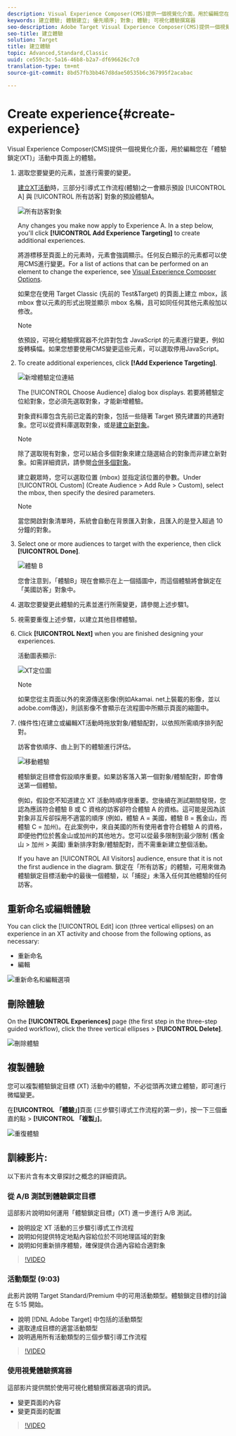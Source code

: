 ```yaml
---
description: Visual Experience Composer(CMS)提供一個視覺化介面，用於編輯您在「體驗鎖定(XT)」活動中頁面上的體驗。
keywords: 建立體驗; 體驗建立; 優先順序; 對象; 體驗; 可視化體驗撰寫器
seo-description: Adobe Target Visual Experience Composer(CMS)提供一個視覺化介面，用於編輯您在「體驗鎖定(XT)」活動中頁面上的體驗。
seo-title: 建立體驗
solution: Target
title: 建立體驗
topic: Advanced,Standard,Classic
uuid: ce559c3c-5a16-46b8-b2a7-df696626c7c0
translation-type: tm+mt
source-git-commit: 8bd57fb3bb467d8dae50535b6c367995f2acabac

---
```



# Create experience{#create-experience}

Visual Experience Composer(CMS)提供一個視覺化介面，用於編輯您在「體驗鎖定(XT)」活動中頁面上的體驗。

1. 選取您要變更的元素，並進行需要的變更。

   [建立XT活動](/help/c-activities/t-experience-target/t-xt-create/xt-create.md)時，三部分引導式工作流程(體驗)之一會顯示預設 [!UICONTROL A] 與 [!UICONTROL 所有訪客] 對象的預設體驗A。

   ![所有訪客對象](/help/c-activities/t-experience-target/t-xt-create/assets/all-visitors.png)

   Any changes you make now apply to Experience A. In a step below, you'll click **[!UICONTROL Add Experience Targeting]** to create additional experiences.

   將游標移至頁面上的元素時，元素會強調顯示。任何反白顯示的元素都可以使用CMS進行變更。For a list of actions that can be performed on an element to change the experience, see [Visual Experience Composer Options](/help/c-experiences/c-visual-experience-composer/viztarget-options.md).

   如果您在使用 Target Classic (先前的 Test&amp;Target) 的頁面上建立 mbox，該 mbox 會以元素的形式出現並顯示 mbox 名稱，且可如同任何其他元素般加以修改。

   >[!NOTE]
   >
   >依預設，可視化體驗撰寫器不允許對包含 JavaScript 的元素進行變更，例如旋轉橫幅。如果您想要使用CMS變更這些元素，可以選取停用JavaScript。

1. To create additional experiences, click **[!Add Experience Targeting]**.

   ![新增體驗定位連結](/help/c-activities/t-experience-target/t-xt-create/assets/add-experience-targeting.png)

   The [!UICONTROL Choose Audience] dialog box displays. 若要將體驗定位給對象，您必須先選取對象，才能新增體驗。

   對象資料庫包含先前已定義的對象，包括一些隨著 Target 預先建置的共通對象。您可以從資料庫選取對象，或是[建立新對象](../../../c-target/c-audiences/audiences.md#concept_65BE870D290E412D8BBF557EEA67C271)。

   >[!NOTE]
   >
   >除了選取現有對象，您可以結合多個對象來建立隨選結合的對象而非建立新對象。如需詳細資訊，請參閱[合併多個對象](../../../c-target/combining-multiple-audiences.md#concept_A7386F1EA4394BD2AB72399C225981E5)。

   建立觀眾時，您可以選取位置 (mbox) 並指定該位置的參數。Under [!UICONTROL Custom] (Create Audience &gt; Add Rule &gt; Custom), select the mbox, then specify the desired parameters.

   >[!NOTE]
   >
   >當您開啟對象清單時，系統會自動在背景匯入對象，且匯入的是登入超過 10 分鐘的對象。

1. Select one or more audiences to target with the experience, then click **[!UICONTROL Done]**.

   ![體驗 B](/help/c-activities/t-experience-target/t-xt-create/assets/experience-b.png)

   您會注意到，「體驗B」現在會顯示在上一個插圖中，而這個體驗將會鎖定在「美國訪客」對象中。

1. 選取您要變更此體驗的元素並進行所需變更，請參閱上述步驟1。

1. 視需要重復上述步驟，以建立其他目標體驗。

1. Click **[!UICONTROL Next]** when you are finished designing your experiences.

   活動圖表顯示:

   ![XT定位圖](/help/c-activities/t-experience-target/t-xt-create/assets/xt_diagram-new.png)

   >[!NOTE]
   >
   >如果您從主頁面以外的來源傳送影像(例如Akamai. net上裝載的影像，並以adobe.com傳送)，則該影像不會顯示在流程圖中所顯示頁面的縮圖中。

1. (條件性)在建立或編輯XT活動時拖放對象/體驗配對，以依照所需順序排列配對。

   訪客會依順序、由上到下的體驗進行評估。

   ![移動體驗](/help/c-activities/t-experience-target/t-xt-create/assets/move_experiences-new.png)

   體驗鎖定目標會假設順序重要。如果訪客落入第一個對象/體驗配對，即會傳送第一個體驗。

   例如，假設您不知道建立 XT 活動時順序很重要。您後續在測試期間發現，您認為應該符合體驗 B 或 C 資格的訪客卻符合體驗 A 的資格。這可能是因為該對象非互斥卻採用不適當的順序 (例如，體驗 A = 美國，體驗 B = 舊金山，而體驗 C = 加州)。在此案例中，來自美國的所有使用者會符合體驗 A 的資格，即便他們位於舊金山或加州的其他地方。您可以從最多限制到最少限制 (舊金山 &gt; 加州 &gt; 美國) 重新排序對象/體驗配對，而不需重新建立整個活動。

   If you have an [!UICONTROL All Visitors] audience, ensure that it is not the first audience in the diagram. 鎖定在「所有訪客」的體驗，可用來做為體驗鎖定目標活動中的最後一個體驗，以「捕捉」未落入任何其他體驗的任何訪客。

## 重新命名或編輯體驗

You can click the [!UICONTROL Edit] icon (three vertical ellipses) on an experience in an XT activity and choose from the following options, as necessary:

* 重新命名
* 編輯  

![重新命名和編輯選項](/help/c-activities/t-experience-target/t-xt-create/assets/experience_edit-new.png)

## 刪除體驗

On the **[!UICONTROL Experiences]** page (the first step in the three-step guided workflow), click the three vertical ellipses &gt; **[!UICONTROL Delete]**.

![刪除體驗](/help/c-activities/t-experience-target/t-xt-create/assets/delete-experience.png)

## 複製體驗

您可以複製體驗鎖定目標 (XT) 活動中的體驗，不必從頭再次建立體驗，即可進行微幅變更。

在&#x200B;**[!UICONTROL 「體驗」]**&#x200B;頁面 (三步驟引導式工作流程的第一步)，按一下三個垂直的點 &gt; **[!UICONTROL 「複製」]**。

![重復體驗](/help/c-activities/t-experience-target/t-xt-create/assets/duplicate_experience-new.png)

## 訓練影片:

以下影片含有本文章探討之概念的詳細資訊。

### 從 A/B 測試到體驗鎖定目標

這部影片說明如何運用「體驗鎖定目標」(XT) 進一步進行 A/B 測試。

* 說明設定 XT 活動的三步驟引導式工作流程
* 說明如何提供特定地點內容給位於不同地理區域的對象
* 說明如何重新排序體驗，確保提供合適內容給合適對象

>[!VIDEO](https://video.tv.adobe.com/v/22418/?captions=chi_hant)

### 活動類型 (9:03)

此影片說明 Target Standard/Premium 中的可用活動類型。體驗鎖定目標的討論在 5:15 開始。

* 說明 [!DNL Adobe Target] 中包括的活動類型
* 選取達成目標的適當活動類型
* 說明適用所有活動類型的三個步驟引導工作流程

>[!VIDEO](https://video.tv.adobe.com/v/17386?captions=chi_hant)

### 使用視覺體驗撰寫器

這部影片提供關於使用可視化體驗撰寫器選項的資訊。

* 變更頁面的內容
* 變更頁面的配置

>[!VIDEO](https://video.tv.adobe.com/v/17399?captions=chi_hant)